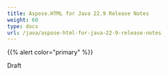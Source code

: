 ```yaml
---
title: Aspose.HTML for Java 22.9 Release Notes
weight: 60
type: docs
url: /java/aspose-html-for-java-22-9-release-notes
---
```

{{% alert color="primary" %}}

D﻿raft